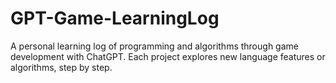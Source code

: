 # GPT-Game-LearningLog
A personal learning log of programming and algorithms through game development with ChatGPT. Each project explores new language features or algorithms, step by step.
